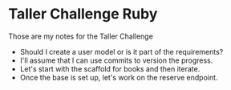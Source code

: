 # Taller Challenge Ruby

Those are my notes for the Taller Challenge

* Should I create a user model or is it part of the requirements?
* I'll assume that I can use commits to version the progress.
* Let's start with the scaffold for books and then iterate.
* Once the base is set up, let's work on the reserve endpoint.
